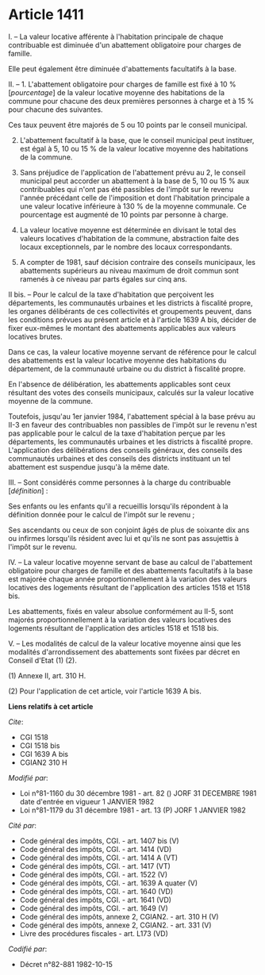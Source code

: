# Article 1411

I. – La valeur locative afférente à l'habitation principale de chaque contribuable est diminuée d'un abattement obligatoire
pour charges de famille.

Elle peut également être diminuée d'abattements facultatifs à la base.

II. – 1. L'abattement obligatoire pour charges de famille est fixé à 10 % [*pourcentage*] de la valeur locative moyenne des
habitations de la commune pour chacune des deux premières personnes à charge et à 15 % pour chacune des suivantes.

Ces taux peuvent être majorés de 5 ou 10 points par le conseil municipal.

2. L'abattement facultatif à la base, que le conseil municipal peut instituer, est égal à 5, 10 ou 15 % de la valeur locative
moyenne des habitations de la commune.

3. Sans préjudice de l'application de l'abattement prévu au 2, le conseil municipal peut accorder un abattement à la base de
5, 10 ou 15 % aux contribuables qui n'ont pas été passibles de l'impôt sur le revenu l'année précédant celle de l'imposition
et dont l'habitation principale a une valeur locative inférieure à 130 % de la moyenne communale. Ce pourcentage est augmenté
de 10 points par personne à charge.

4. La valeur locative moyenne est déterminée en divisant le total des valeurs locatives d'habitation de la commune,
abstraction faite des locaux exceptionnels, par le nombre des locaux correspondants.

5. A compter de 1981, sauf décision contraire des conseils municipaux, les abattements supérieurs au niveau maximum de droit
commun sont ramenés à ce niveau par parts égales sur cinq ans.

II bis. – Pour le calcul de la taxe d'habitation que perçoivent les départements, les communautés urbaines et les districts à
fiscalité propre, les organes délibérants de ces collectivités et groupements peuvent, dans les conditions prévues au présent
article et à l'article 1639 A bis, décider de fixer eux-mêmes le montant des abattements applicables aux valeurs locatives
brutes.

Dans ce cas, la valeur locative moyenne servant de référence pour le calcul des abattements est la valeur locative moyenne
des habitations du département, de la communauté urbaine ou du district à fiscalité propre.

En l'absence de délibération, les abattements applicables sont ceux résultant des votes des conseils municipaux, calculés sur
la valeur locative moyenne de la commune.

Toutefois, jusqu'au 1er janvier 1984, l'abattement spécial à la base prévu au II-3 en faveur des contribuables non passibles
de l'impôt sur le revenu n'est pas applicable pour le calcul de la taxe d'habitation perçue par les départements, les
communautés urbaines et les districts à fiscalité propre. L'application des délibérations des conseils généraux, des conseils
des communautés urbaines et des conseils des districts instituant un tel abattement est suspendue jusqu'à la même date.

III. – Sont considérés comme personnes à la charge du contribuable [*définition*] :

Ses enfants ou les enfants qu'il a recueillis lorsqu'ils répondent à la définition donnée pour le calcul de l'impôt sur le
revenu ;

Ses ascendants ou ceux de son conjoint âgés de plus de soixante dix ans ou infirmes lorsqu'ils résident avec lui et qu'ils ne
sont pas assujettis à l'impôt sur le revenu.

IV. – La valeur locative moyenne servant de base au calcul de l'abattement obligatoire pour charges de famille et des
abattements facultatifs à la base est majorée chaque année proportionnellement à la variation des valeurs locatives des
logements résultant de l'application des articles 1518 et 1518 bis.

Les abattements, fixés en valeur absolue conformément au II-5, sont majorés proportionnellement à la variation des valeurs
locatives des logements résultant de l'application des articles 1518 et 1518 bis.

V. – Les modalités de calcul de la valeur locative moyenne ainsi que les modalités d'arrondissement des abattements sont
fixées par décret en Conseil d'Etat (1) (2).

(1) Annexe II, art. 310 H.

(2) Pour l'application de cet article, voir l'article 1639 A bis.

**Liens relatifs à cet article**

_Cite_:

  - CGI 1518
  - CGI 1518 bis
  - CGI 1639 A bis
  - CGIAN2 310 H

_Modifié par_:

  - Loi n°81-1160 du 30 décembre 1981 - art. 82 () JORF 31 DECEMBRE 1981 date d'entrée en vigueur 1 JANVIER 1982
  - Loi n°81-1179 du 31 décembre 1981 - art. 13 (P) JORF 1 JANVIER 1982

_Cité par_:

  - Code général des impôts, CGI. - art. 1407 bis (V)
  - Code général des impôts, CGI. - art. 1414 (VD)
  - Code général des impôts, CGI. - art. 1414 A (VT)
  - Code général des impôts, CGI. - art. 1417 (VT)
  - Code général des impôts, CGI. - art. 1522 (V)
  - Code général des impôts, CGI. - art. 1639 A quater (V)
  - Code général des impôts, CGI. - art. 1640 (VD)
  - Code général des impôts, CGI. - art. 1641 (VD)
  - Code général des impôts, CGI. - art. 1649 (V)
  - Code général des impôts, annexe 2, CGIAN2. - art. 310 H (V)
  - Code général des impôts, annexe 2, CGIAN2. - art. 331 (V)
  - Livre des procédures fiscales - art. L173 (VD)

_Codifié par_:

  - Décret n°82-881 1982-10-15
